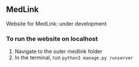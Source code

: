 ## MedLink
Website for MedLink: under development

### To run the website on localhost
1. Navigate to the outer medlink folder
2. In the terminal, run `python3 manage.py runserver`
